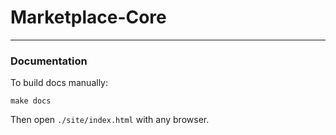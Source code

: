 # Marketplace-Core
---

### Documentation


To build docs manually:
```shell
make docs
```

Then open `./site/index.html` with any browser.
